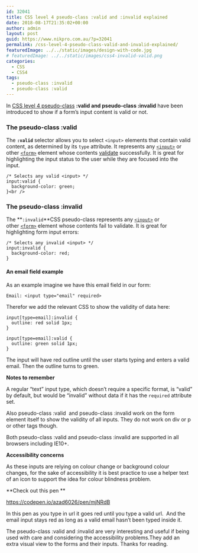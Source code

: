 ```yaml
---
id: 32041
title: CSS level 4 pseudo-class :valid and :invalid explained
date: 2018-08-17T21:35:02+00:00
author: admin
layout: post
guid: https://www.nikpro.com.au/?p=32041
permalink: /css-level-4-pseudo-class-valid-and-invalid-explained/
featuredImage: ../../static/images/design-with-code.jpg
# featuredImage: ../../static/images/css4-invalid-valid.png
categories:
  - CSS
  - CSS4
tags:
  - pseudo-class :invalid
  - pseudo-class :valid
---
```


In [CSS level 4 pseudo-class](https://www.nikpro.com.au/the-css4-focus-within-selector-is-explained-with-examples/) **:valid and pseudo-class :invalid** have been introduced to show if a form&#8217;s input content is valid or not.

### The pseudo-class :valid 

The **`:valid`** selector allows you to select `<input>` elements that contain valid content, as determined by its `type` attribute. It represents any [`<input>`](https://developer.mozilla.org/en-US/docs/Web/HTML/Element/input) or other [`<form>`](https://developer.mozilla.org/en-US/docs/Web/HTML/Element/form) element whose contents [validate](https://developer.mozilla.org/en-US/docs/Web/Guide/HTML/HTML5/Constraint_validation) successfully. It is great for highlighting the input status to the user while they are focused into the input.

```
/* Selects any valid <input> */
input:valid {
  background-color: green;
}<br />
```

### The pseudo-class :invalid

The **`:invalid`**CSS pseudo-class represents any [`<input>`](https://developer.mozilla.org/en-US/docs/Web/HTML/Element/input) or other [`<form>`](https://developer.mozilla.org/en-US/docs/Web/HTML/Element/form) element whose contents fail to validate. It is great for highlighting form input errors:

```
/* Selects any invalid <input> */
input:invalid {
  background-color: red;
}
```

#### An email field example

As an example imagine we have this email field in our form:

```
Email: <input type="email" required>
```

Therefor we add the relevant CSS to show the validity of data here:

```
input[type=email]:invalid {
  outline: red solid 1px;
}

input[type=email]:valid {
  outline: green solid 1px;
}
```

The input will have red outline until the user starts typing and enters a valid email. Then the outline turns to green.

**Notes to remember**

A regular “text” input type, which doesn’t require a specific format, is “valid” by default, but would be “invalid” without data if it has the `required` attribute set.

Also pseudo-class :valid  and pseudo-class :invalid work on the form element itself to show the validity of all inputs. They do not work on div or p or other tags though.

Both pseudo-class :valid and pseudo-class :invalid are supported in all browsers including IE10+.

**Accessibility concerns**

As these inputs are relying on colour change or background colour changes, for the sake of accessibility it is best practice to use a helper text of an icon to support the idea for colour blindness problem.

**Check out this pen **

https://codepen.io/azad6026/pen/mjNRdB

In this pen as you type in url it goes red until you type a valid url.  And the email input stays red as long as a valid email hasn&#8217;t been typed inside it.

The pseudo-class :valid and :invalid are very interesting and useful if being used with care and considering the accessibility problems.They add an extra visual view to the forms and their inputs. Thanks for reading.
